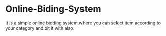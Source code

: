 # Online-Biding-System
It is a simple online bidding system.where you can select item according to your category and bit it with also.
